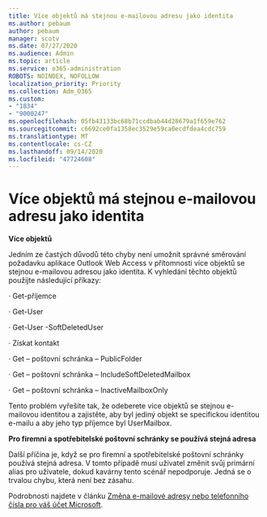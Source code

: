 ```yaml
---
title: Více objektů má stejnou e-mailovou adresu jako identita
ms.author: pebaum
author: pebaum
manager: scotv
ms.date: 07/27/2020
ms.audience: Admin
ms.topic: article
ms.service: o365-administration
ROBOTS: NOINDEX, NOFOLLOW
localization_priority: Priority
ms.collection: Adm_O365
ms.custom:
- "1834"
- "9000247"
ms.openlocfilehash: 05fb43133bc68b71ccdbab44d28679a1f659e762
ms.sourcegitcommit: c6692ce0fa1358ec3529e59ca0ecdfdea4cdc759
ms.translationtype: MT
ms.contentlocale: cs-CZ
ms.lasthandoff: 09/14/2020
ms.locfileid: "47724608"
---
```

# <a name="multiple-objects-have-the-same-email-address-as-identity"></a>Více objektů má stejnou e-mailovou adresu jako identita

**Více objektů**

Jedním ze častých důvodů této chyby není umožnit správné směrování požadavku aplikace Outlook Web Access v přítomnosti více objektů se stejnou e-mailovou adresou jako identita. K vyhledání těchto objektů použijte následující příkazy:

· Get-příjemce <email address>

· Get-User <email address>

· Get-User <email address> -SoftDeletedUser

· Získat kontakt <email address>

· Get – poštovní schránka <email address> – PublicFolder

· Get – poštovní schránka <email address> – IncludeSoftDeletedMailbox

· Get – poštovní schránka <email address> – InactiveMailboxOnly

Tento problém vyřešíte tak, že odeberete více objektů se stejnou e-mailovou identitou a zajistěte, aby byl jediný objekt se specifickou identitou e-mailu a aby jeho typ příjemce byl UserMailbox.

**Pro firemní a spotřebitelské poštovní schránky se používá stejná adresa**

Další příčina je, když se pro firemní a spotřebitelské poštovní schránky používá stejná adresa. V tomto případě musí uživatel změnit svůj primární alias pro uživatele, dokud kavárny tento scénář nepodporuje. Jedná se o trvalou chybu, která není bez zásahu.

Podrobnosti najdete v článku [Změna e-mailové adresy nebo telefonního čísla pro váš účet Microsoft](https://support.microsoft.com/help/11545/microsoft-account-rename-your-personal-account).